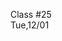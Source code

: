<div class="lecture1">

<div class="column_date">
<p markdown="block">

Class #25 <br>
Tue,12/01

</p>
</div>
<div class="column_materials">
<p markdown="block">



</p>
</div>

<div class="column_assign">
<p markdown="block">



</p>
</div>

</div>

